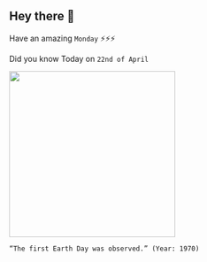 ## Hey there 👋
Have an amazing `Monday` ⚡⚡⚡

Did you know Today on `22nd of April`
 
 [<img src="https://www.history.com/.image/ar_1:1%2Cc_fill%2Ccs_srgb%2Cfl_progressive%2Cq_auto:good%2Cw_1200/MTcwOTQ2MjQ4MjA1OTM1NzYw/earthdaytdih.jpg" width="300" />](https://www.earthday.org/history/) 
 ```
“The first Earth Day was observed.” (Year: 1970)
```
